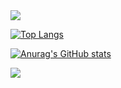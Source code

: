 

<!--
**Jominjun1/Jominjun1** is a ✨ _special_ ✨ repository because its `README.md` (this file) appears on your GitHub profile.

Here are some ideas to get you started:

<!-- header -->
<img src="https://capsule-render.vercel.app/api?type=waving&color=BDBDC8&height=150&section=header" />

[![Top Langs](https://github-readme-stats.vercel.app/api/top-langs/?username=Jominjun1)](https://github.com/anuraghazra/github-readme-stats)

[![Anurag's GitHub stats](https://github-readme-stats.vercel.app/api?username=Jominjun1)](https://github.com/anuraghazra/github-readme-stats)

<img src="https://capsule-render.vercel.app/api?type=waving&color=BDBDC8&height=150&section=footer" />
<!--
- 🔭 I’m currently working on ...
- 🌱 I’m currently learning ...
- 👯 I’m looking to collaborate on ...
- 🤔 I’m looking for help with ...
- 💬 Ask me about ...
- 📫 How to reach me: ...
- 😄 Pronouns: ...
- ⚡ Fun fact: ...
-->
